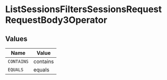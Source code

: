 # ListSessionsFiltersSessionsRequestRequestBody3Operator


## Values

| Name       | Value      |
| ---------- | ---------- |
| `CONTAINS` | contains   |
| `EQUALS`   | equals     |